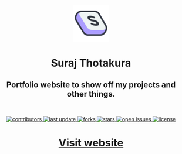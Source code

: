 <div align="center">

  <img src="https://github.com/SurajThotakura/surajthotakura-blog/blob/main/public/assets/suraj-thotakura-logo.svg" alt="logo" width="100" height="auto" />
  <br />
  <h1>Suraj Thotakura</h1>
  
  <h2>
    Portfolio website to show off my projects and other things.
  </h2>
  <br />

  
<!-- Badges -->
<p>
  <a href="https://github.com/SurajThotakura/surajthotakura-blog/graphs/contributors">
    <img src="https://img.shields.io/github/contributors/SurajThotakura/surajthotakura-blog" alt="contributors" />
  </a>
  <a href="">
    <img src="https://img.shields.io/github/last-commit/SurajThotakura/surajthotakura-blog" alt="last update" />
  </a>
  <a href="https://github.com/SurajThotakura/surajthotakura-blog/network/members">
    <img src="https://img.shields.io/github/forks/SurajThotakura/surajthotakura-blog" alt="forks" />
  </a>
  <a href="https://github.com/SurajThotakura/surajthotakura-blog/stargazers">
    <img src="https://img.shields.io/github/stars/SurajThotakura/surajthotakura-blog" alt="stars" />
  </a>
  <a href="https://github.com/SurajThotakura/surajthotakura-blog/issues/">
    <img src="https://img.shields.io/github/issues/SurajThotakura/surajthotakura-blog" alt="open issues" />
  </a>
  <a href="https://github.com/SurajThotakura/surajthotakura-blog/blob/master/LICENSE">
    <img src="https://img.shields.io/github/license/SurajThotakura/surajthotakura-blog" alt="license" />
  </a>
</p>
</div>

  <h1 align="center">
<a href="https://www.surajthotakura.com/" target="_blank" rel="noreferrer noopener">Visit website</a>
</h1>
